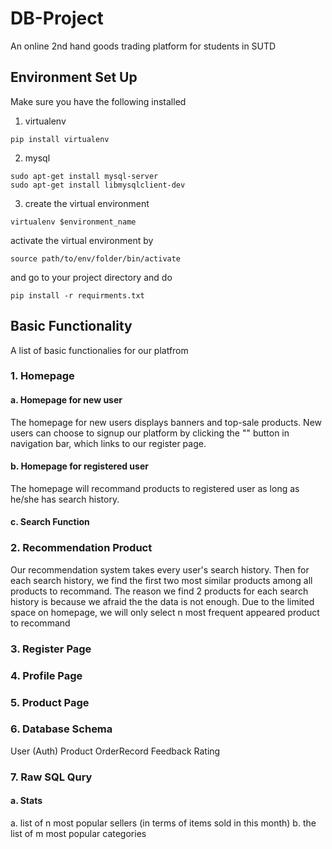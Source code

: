 # DB-Project
An online 2nd hand goods trading platform for students in SUTD

## Environment Set Up
Make sure you have the following installed
1. virtualenv
```
pip install virtualenv
```
2. mysql
```
sudo apt-get install mysql-server
sudo apt-get install libmysqlclient-dev
```
3. create the virtual environment
```
virtualenv $environment_name
```
activate the virtual environment by
```
source path/to/env/folder/bin/activate
```
and go to your project directory and do
```
pip install -r requirments.txt
```
## Basic Functionality
A list of basic functionalies for our platfrom

### 1. Homepage
#### a. Homepage for new user
The homepage for new users displays banners and top-sale products. New users can choose to signup our platform by clicking the "" button in navigation bar, which links to our register page.
#### b. Homepage for registered user
The homepage will recommand products to registered user as long as he/she has search history. 
#### c. Search Function


### 2. Recommendation Product
Our recommendation system takes every user's search history. Then for each search history, we find the first two most similar products among all products to recommand. The reason we find 2 products for each search history is because we afraid the the data is not enough. Due to the limited space on homepage, we will only select n most frequent appeared product to recommand

### 3. Register Page

### 4. Profile Page

### 5. Product Page

### 6. Database Schema
User (Auth)
Product
OrderRecord
Feedback
Rating


### 7. Raw SQL Qury
#### a. Stats
a.	list of n most popular sellers (in terms of items sold in this month) 
b.	the list of m most popular categories





